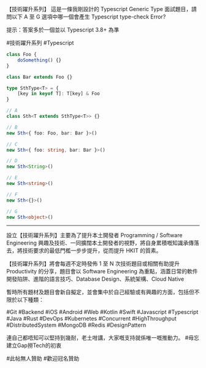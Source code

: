 【技術躍升系列】
這是一條我剛設計的 Typescript Generic Type 面試題目，請問以下 A 至 G 選項中哪一個會產生 Typescript type-check Error?

提示：答案多於一個並以 Typescript 3.8+ 為準

\#技術躍升系列 \#Typescript
```ts
class Foo {
    doSomething() {}
}

class Bar extends Foo {}

type SthType<T> = {
    [key in keyof T]: T[key] & Foo
}

// A
class Sth<T extends SthType<T>> {}

// B
new Sth<{ foo: Foo, bar: Bar }>()

// C
new Sth<{ foo: string, bar: Bar }>()

// D
new Sth<String>()

// E
new Sth<string>()

// F
new Sth<{}>()

// G
new Sth<object>()

```

---

設立【技術躍升系列】主要為了提升本土開發者 Programming / Software Engineering 興趣及技術、一同擴闊本土開發者的視野，將自身累積嘅知識承傳落去，將技術要求的最低門檻一步步提升，從而提升 HKIT 的質素。

【技術躍升系列】將會每週不定時發佈 1 至 N 次技術題目或相關有助提升 Productivity 的分享，題目會以 Software Engineering 為重點，涵蓋日常的軟件開發陷阱、進階的語言技巧、Database Design、系統架構、Cloud Native

暫時所有題材及題目會新自擬定，並會集中於自己經驗或有興趣的方面，包括但不限於以下種類：

\#Git
\#Backend \#iOS \#Android #Web
\#Kotlin \#Swift \#Javascript \#Typescript \#Java \#Rust
\#DevOps \#Kubernetes
\#Concurrent \#HighThroughput \#DistributedSystem
\#MongoDB #Redis
\#DesignPattern

連自己都唔知可以堅持到幾耐，老土咁講，大家嘅支持就係唯一嘅推動力。
\#毋忘建立Gap撈Tech的初衷

\#此帖無人贊助 #歡迎冠名贊助
